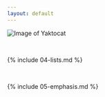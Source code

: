 ```yaml
---
layout: default
---
```



![Image of Yaktocat](https://octodex.github.com/images/yaktocat.png)

<br>

{% include 04-lists.md %}

<br>

{% include 05-emphasis.md %}